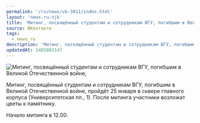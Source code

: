 ```yaml
---
permalink: '/ru/news/vk-3811/index.html'
layout: 'news.ru.njk'
title: 'Митинг, посвящённый студентам и сотрудникам ВГУ, погибшим в Великой Отечественной войне, пройде'
source: ВКонтакте
tags:
  - news_ru
description: 'Митинг, посвящённый студентам и сотрудникам ВГУ, погибшим в Великой Отечественной войне,'
updatedAt: 1485083147
---
```

![Митинг, посвящённый студентам и сотрудникам ВГУ, погибшим в Великой Отечественной войне,](https://sun9-48.userapi.com/impf/c837728/v837728481/1c8bf/acL7Q-rj_tg.jpg?size=800x533&quality=96&proxy=1&sign=11f9952303696225e4474711adb2fa93&c_uniq_tag=PqroYF7XeUv6yjSH85hibA-1sqxlhbWCHslHrScJ1Ds&type=album)

Митинг, посвящённый студентам и сотрудникам ВГУ, погибшим в Великой Отечественной войне, пройдёт 25 января в сквере главного корпуса (Университетская пл., 1). После митинга участники возложат цветы к памятнику.

Начало митинга в 12.00.
